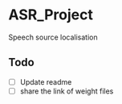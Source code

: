 # ASR_Project
Speech source localisation

## Todo
- [ ] Update readme
- [ ] share the link of weight files
